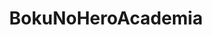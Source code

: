 ---
title: BokuNoHeroAcademia
crosslinks:
- my_hero_academia
- BokuNoEroAcademia
- anime
- Pixiv
- vigilante
- BnHASmashTap
- Naruto
- manga
- OnePiece
- HunterXHunter
- anime_irl
- funny
- StardustCrusaders
- Animemes
- AskReddit
- Parahumans
- REEEEEEEEEE
- ShingekiNoKyojin
- 60FPS_Anime
---